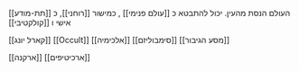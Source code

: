 
העולם הנסת מהעין. יכול להתבטא כ [[עולם פנימי]] , כמישור [[רוחני]], כ [[תת-מודע]] אישי ו [[קולקטיבי]]

[[קארל יונג]]
[[Occult]]
[[אלכימיה]]
[[סימבוליזם]]
[[מסע הגיבור]]



[[ארקנה]]
[[ארכיטיפים]]

